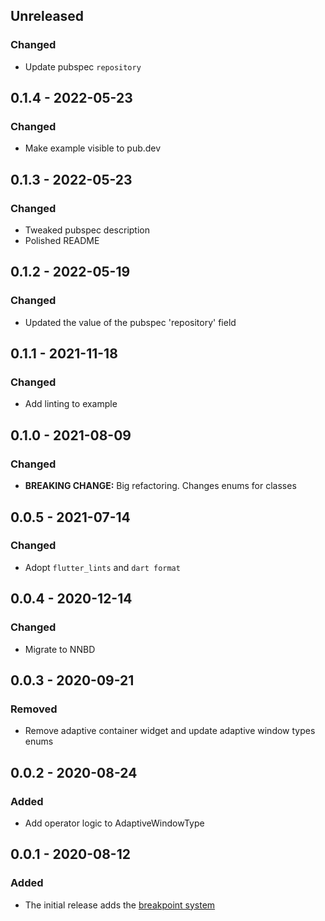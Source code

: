 ## Unreleased
### Changed
- Update pubspec `repository`

## 0.1.4 - 2022-05-23
### Changed
- Make example visible to pub.dev

## 0.1.3 - 2022-05-23
### Changed
- Tweaked pubspec description
- Polished README

## 0.1.2 - 2022-05-19
### Changed
- Updated the value of the pubspec 'repository' field

## 0.1.1 - 2021-11-18
### Changed
- Add linting to example

## 0.1.0 - 2021-08-09
### Changed
- **BREAKING CHANGE:** Big refactoring. Changes enums for classes

## 0.0.5 - 2021-07-14
### Changed
- Adopt `flutter_lints` and `dart format`

## 0.0.4 - 2020-12-14
### Changed
- Migrate to NNBD

## 0.0.3 - 2020-09-21
### Removed
- Remove adaptive container widget and update adaptive window types enums

## 0.0.2 - 2020-08-24
### Added
- Add operator logic to AdaptiveWindowType

## 0.0.1 - 2020-08-12
### Added
- The initial release adds the [breakpoint system](https://material.io/design/layout/responsive-layout-grid.html#breakpoints)
